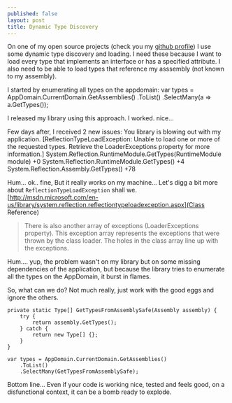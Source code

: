 ```yaml
---
published: false
layout: post
title: Dynamic Type Discovery
---
```


On one of my open source projects (check you my [github profile](https://github.com/kappy)) I use some dynamic type discovery and loading. I need these because I want to load every type that implements an interface or has a specified attribute. I also need to be able to load types that reference my asssembly (not known to my assembly).

I started by enumerating all types on the appdomain:
    var types = AppDomain.CurrentDomain.GetAssemblies()
        .ToList()
	    .SelectMany(a => a.GetTypes());

I released my library using this approach. I worked. nice...

Few days after, I received 2 new issues: You library is blowing out with my application.
    [ReflectionTypeLoadException: Unable to load one or more of the requested types.     Retrieve the LoaderExceptions property for more information.]
    System.Reflection.RuntimeModule.GetTypes(RuntimeModule module) +0
    System.Reflection.RuntimeModule.GetTypes() +4
    System.Reflection.Assembly.GetTypes() +78

Hum... ok.. fine, But it really works on my machine...
Let's digg a bit more about `ReflectionTypeLoadException` shall we. 
[http://msdn.microsoft.com/en-us/library/system.reflection.reflectiontypeloadexception.aspx](Class Reference)
> There is also another array of exceptions (LoaderExceptions property). This exception array represents the exceptions that were thrown by the class loader. The holes in the class array line up with the exceptions.

Hum.... yup, the problem wasn't on my library but on some missing dependencies of the application, but because the library tries to enumerate all the types on the AppDomain, it burst in flames.

So, what can we do? Not much really, just work with the good eggs and ignore the others.

    private static Type[] GetTypesFromAssemblySafe(Assembly assembly) {
        try {
            return assembly.GetTypes();
        } catch {
            return new Type[] {};
        }
    }
    
    var types = AppDomain.CurrentDomain.GetAssemblies()
        .ToList()
	    .SelectMany(GetTypesFromAssemblySafe);

Bottom line... Even if your code is working nice, tested and feels good, on a disfunctional context, it can be a bomb ready to explode.